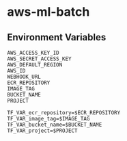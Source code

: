 # aws-ml-batch

## Environment Variables

```
AWS_ACCESS_KEY_ID
AWS_SECRET_ACCESS_KEY
AWS_DEFAULT_REGION
AWS_ID
WEBHOOK_URL
ECR_REPOSITORY
IMAGE_TAG
BUCKET_NAME
PROJECT

TF_VAR_ecr_repository=$ECR_REPOSITORY
TF_VAR_image_tag=$IMAGE_TAG
TF_VAR_bucket_name=$BUCKET_NAME
TF_VAR_project=$PROJECT
```
